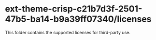 # ext-theme-crisp-c21b7d3f-2501-47b5-ba14-b9a39ff07340/licenses

This folder contains the supported licenses for third-party use.
